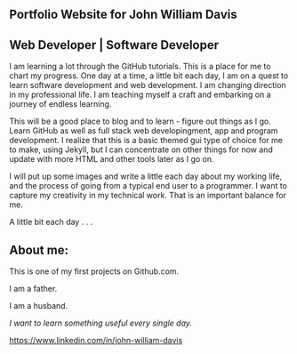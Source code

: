 ## Portfolio Website for John William Davis
## Web Developer | Software Developer

I am learning a lot through the GitHub tutorials. This is a place for me to chart my progress. One day at a time, a little bit each day, I am on a quest to learn software development and web development. I am changing direction in my professional life. I am teaching myself a craft and embarking on a journey of endless learning.

This will be a good place to blog and to learn - figure out things as I go. Learn GitHub as well as full stack web developingment, app and program development. I realize that this is a basic themed gui type of choice for me to make, using Jekyll, but I can concentrate on other things for now and update with more HTML and other tools later as I go on.

I will put up some images and write a little each day about my working life, and the process of going from a typical end user to a programmer. I want to capture my creativity in my technical work. That is an important balance for me.

A little bit each day . . . 

## About me:

This is one of my first projects on Github.com.

I am a father.

I am a husband.

_I want to learn something useful every single day._

<https://www.linkedin.com/in/john-william-davis>



